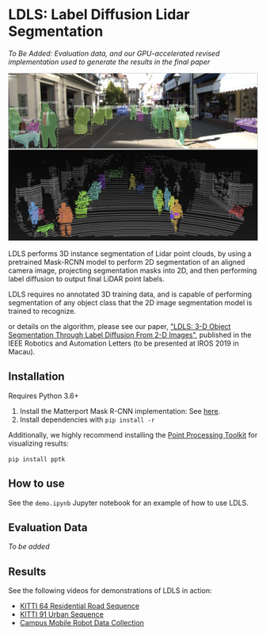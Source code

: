 # LDLS: Label Diffusion Lidar Segmentation

*To Be Added: Evaluation data, and our GPU-accelerated revised implementation used to generate the results in the final paper*

![LDLS](readme_assets/kitti_example.png)

LDLS performs 3D instance segmentation of Lidar point clouds, by using a pretrained Mask-RCNN model to perform 2D segmentation of an aligned camera image, projecting segmentation masks into 2D, and then performing label diffusion to output final LiDAR point labels.

LDLS requires no annotated 3D training data, and is capable of performing segmentation of any object class that the 2D image segmentation model is trained to recognize.

 or details on the algorithm, please see our paper, ["LDLS: 3-D Object Segmentation Through Label Diffusion From 2-D Images"](https://ieeexplore.ieee.org/document/8735751), published in the IEEE Robotics and Automation Letters (to be presented at IROS 2019 in Macau).

## Installation

Requires Python 3.6+

1. Install the Matterport Mask R-CNN implementation: See [here](https://github.com/matterport/Mask_RCNN).
2. Install dependencies with `pip install -r`

Additionally, we highly recommend installing the [Point Processing Toolkit](https://github.com/heremaps/pptk) for visualizing results:

``pip install pptk``

## How to use

See the `demo.ipynb` Jupyter notebook for an example of how to use LDLS.

## Evaluation Data

*To be added*

## Results

See the following videos for demonstrations of LDLS in action:

* [KITTI 64 Residential Road Sequence](https://youtu.be/XlXneiGB5NU)
* [KITTI 91 Urban Sequence](https://youtu.be/EtLl4KnuM-s)
* [Campus Mobile Robot Data Collection](https://youtu.be/4azvaDHEcQU)
